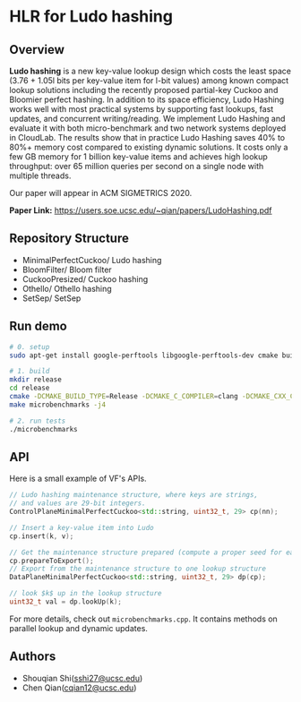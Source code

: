 # HLR for Ludo hashing

## Overview

**Ludo hashing** is a new key-value lookup design which costs the least space (3.76 + 1.05l bits per key-value item for l-bit values) among known compact lookup solutions including the recently proposed partial-key Cuckoo and Bloomier perfect hashing. In addition to its space efficiency, Ludo Hashing works well with most practical systems by supporting fast lookups, fast updates, and concurrent writing/reading. We implement Ludo Hashing and evaluate it with both micro-benchmark and two network systems deployed in CloudLab. The results show that in practice Ludo Hashing saves 40% to 80%+ memory cost compared to existing dynamic solutions. It costs only a few GB memory for 1 billion key-value items and achieves high lookup throughput: over 65 million queries per second on a single node with multiple threads.

Our paper will appear in ACM SIGMETRICS 2020.  

**Paper Link:** https://users.soe.ucsc.edu/~qian/papers/LudoHashing.pdf

## Repository Structure

- MinimalPerfectCuckoo/     Ludo hashing
- BloomFilter/              Bloom filter
- CuckooPresized/           Cuckoo hashing
- Othello/                  Othello hashing
- SetSep/                   SetSep


## Run demo

```sh
# 0. setup 
sudo apt-get install google-perftools libgoogle-perftools-dev cmake build-essential pkgconf

# 1. build
mkdir release
cd release
cmake -DCMAKE_BUILD_TYPE=Release -DCMAKE_C_COMPILER=clang -DCMAKE_CXX_COMPILER=clang++ -G "CodeBlocks - Unix Makefiles" ..
make microbenchmarks -j4

# 2. run tests
./microbenchmarks
```

## API

Here is a small example of VF's APIs.

```c++
// Ludo hashing maintenance structure, where keys are strings, 
// and values are 29-bit integers. 
ControlPlaneMinimalPerfectCuckoo<std::string, uint32_t, 29> cp(nn);  

// Insert a key-value item into Ludo
cp.insert(k, v);

// Get the maintenance structure prepared (compute a proper seed for each bucket)
cp.prepareToExport();
// Export from the maintenance structure to one lookup structure
DataPlaneMinimalPerfectCuckoo<std::string, uint32_t, 29> dp(cp);

// look $k$ up in the lookup structure
uint32_t val = dp.lookUp(k);
```

For more details, check out `microbenchmarks.cpp`. It contains methods on parallel lookup and dynamic updates.

## Authors

- Shouqian Shi(sshi27@ucsc.edu)
- Chen Qian(cqian12@ucsc.edu)
